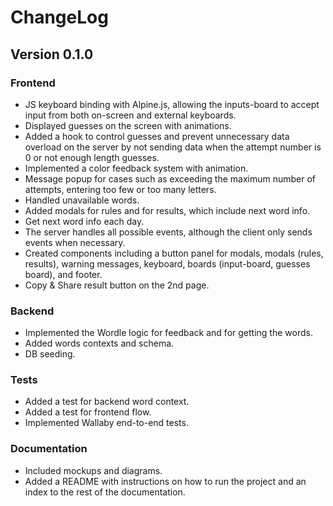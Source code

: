 # ChangeLog

## Version 0.1.0

### Frontend

- JS keyboard binding with Alpine.js, allowing the inputs-board to accept input from both on-screen and external keyboards.
- Displayed guesses on the screen with animations.
- Added a hook to control guesses and prevent unnecessary data overload on the server by not sending data when the attempt number is 0 or not enough length guesses.
- Implemented a color feedback system with animation.
- Message popup for cases such as exceeding the maximum number of attempts, entering too few or too many letters.
- Handled unavailable words.
- Added modals for rules and for results, which include next word info.
- Get next word info each day.
- The server handles all possible events, although the client only sends events when necessary.
- Created components including a button panel for modals, modals (rules, results), warning messages, keyboard, boards (input-board, guesses board), and footer.
- Copy & Share result button on the 2nd page.

### Backend

- Implemented the Wordle logic for feedback and for getting the words.
- Added words contexts and schema.
- DB seeding.

### Tests

- Added a test for backend word context.
- Added a test for frontend flow.
- Implemented Wallaby end-to-end tests.

### Documentation

- Included mockups and diagrams.
- Added a README with instructions on how to run the project and an index to the rest of the documentation.
